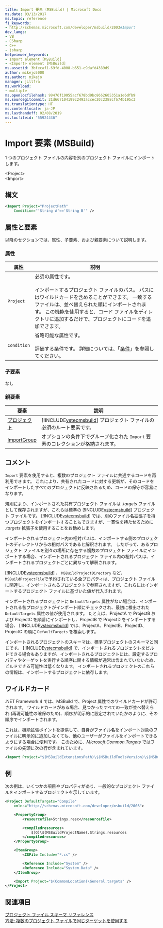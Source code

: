 ```yaml
---
title: Import 要素 (MSBuild) | Microsoft Docs
ms.date: 03/13/2017
ms.topic: reference
f1_keywords:
- http://schemas.microsoft.com/developer/msbuild/2003#Import
dev_langs:
- VB
- CSharp
- C++
- jsharp
helpviewer_keywords:
- Import element [MSBuild]
- <Import> element [MSBuild]
ms.assetid: 3bfecaf1-69fd-4008-b651-c9dafd4389d9
author: mikejo5000
ms.author: mikejo
manager: jillfra
ms.workload:
- multiple
ms.openlocfilehash: 99476f19055acf678bd9bc8662605351a1e6dfb9
ms.sourcegitcommit: 21d667104199c2493accec20c2388cf674b195c3
ms.translationtype: HT
ms.contentlocale: ja-JP
ms.lasthandoff: 02/08/2019
ms.locfileid: "55924436"
---
```

# <a name="import-element-msbuild"></a>Import 要素 (MSBuild)
1 つのプロジェクト ファイルの内容を別のプロジェクト ファイルにインポートします。

\<Project>  
\<Import>  

## <a name="syntax"></a>構文

```xml
<Import Project="ProjectPath"
    Condition="'String A'=='String B'" />
```

## <a name="attributes-and-elements"></a>属性と要素
 以降のセクションでは、属性、子要素、および親要素について説明します。

### <a name="attributes"></a>属性

|属性|説明|
|---------------|-----------------|
|`Project`|必須の属性です。<br /><br /> インポートするプロジェクト ファイルのパス。 パスにはワイルドカードを含めることができます。 一致するファイルは、並べ替えられた順にインポートされます。 この機能を使用すると、コード ファイルをディレクトリに追加するだけで、プロジェクトにコードを追加できます。|
|`Condition`|省略可能な属性です。<br /><br /> 評価する条件です。 詳細については、「[条件](../msbuild/msbuild-conditions.md)」を参照してください。|

### <a name="child-elements"></a>子要素
 なし

### <a name="parent-elements"></a>親要素

| 要素 | 説明 |
| - | - |
| [プロジェクト](../msbuild/project-element-msbuild.md) | [!INCLUDE[vstecmsbuild](../extensibility/internals/includes/vstecmsbuild_md.md)] プロジェクト ファイルの必須のルート要素です。 |
| [ImportGroup](../msbuild/importgroup-element.md) | オプションの条件下でグループ化された `Import` 要素のコレクションが格納されます。 |

## <a name="remarks"></a>コメント
 `Import` 要素を使用すると、複数のプロジェクト ファイルに共通するコードを再利用できます。 これにより、共有されたコードに対する更新が、そのコードをインポートしたすべてのプロジェクトに反映されるため、コードの保守が容易になります。

 規則により、インポートされた共有プロジェクト ファイルは *.targets* ファイルとして保存されますが、これらは標準の [!INCLUDE[vstecmsbuild](../extensibility/internals/includes/vstecmsbuild_md.md)] プロジェクト ファイルです。 [!INCLUDE[vstecmsbuild](../extensibility/internals/includes/vstecmsbuild_md.md)] では、別のファイル名拡張子を持つプロジェクトをインポートすることもできますが、一貫性を持たせるために *.targets* 拡張子を使用することをお勧めします。

 インポートされるプロジェクト内の相対パスは、インポートする側のプロジェクトのディレクトリからの相対パスであると解釈されます。 したがって、あるプロジェクト ファイルを別々の場所に存在する複数のプロジェクト ファイルにインポートする場合、インポートされるプロジェクト ファイル内の相対パスは、インポートされるプロジェクトごとに異なって解釈されます。

 [!INCLUDE[vstecmsbuild](../extensibility/internals/includes/vstecmsbuild_md.md)] 、 `MSBuildProjectDirectory` など、 `MSBuildProjectFile`で予約されている全プロパティは、プロジェクト ファイルに関連し、インポートされるプロジェクトで参照されますが、これらにはインポートするプロジェクト ファイルに基づいた値が代入されます。

 インポートされるプロジェクトに `DefaultTargets` 属性がない場合は、インポートされる各プロジェクトがインポート順にチェックされ、最初に検出された `DefaultTargets` 属性の値が使用されます。 たとえば、ProjectA で ProjectB および ProjectC を順番にインポートし、ProjectB で ProjectD をインポートする場合、 [!INCLUDE[vstecmsbuild](../extensibility/internals/includes/vstecmsbuild_md.md)] では、ProjectA、ProjectB、ProjectD、ProjectC の順に `DefaultTargets` を検索します。

 インポートされるプロジェクトのスキーマは、標準プロジェクトのスキーマと同じです。 [!INCLUDE[vstecmsbuild](../extensibility/internals/includes/vstecmsbuild_md.md)] で、インポートされるプロジェクトをビルドできる場合もありますが、インポートされるプロジェクトには、設定するプロパティやターゲットを実行する順序に関する情報が通常は含まれていないため、ビルドできる可能性は低くなります。 インポートされるプロジェクトのこれらの情報は、インポートするプロジェクトに依存します。


## <a name="wildcards"></a>ワイルドカード
 .NET Framework 4 では、MSBuild で、Project 属性でのワイルドカードが許可されます。 ワイルドカードがある場合、見つかったすべての一致が並べ替えられ (再現可能性の確保のため)、順序が明示的に設定されていたかのように、その順序でインポートされます。

 これは、機能拡張ポイントを提供して、自身がファイル名をインポート対象のファイルに明示的に追加しなくても、他のユーザーがファイルをインポートできるようにする場合に便利です。 このために、*Microsoft.Common.Targets* ではファイルの先頭に次の行が含まれています。

```xml
<Import Project="$(MSBuildExtensionsPath)\$(MSBuildToolsVersion)\$(MSBuildThisFile)\ImportBefore\*" Condition="'$(ImportByWildcardBeforeMicrosoftCommonTargets)' == 'true' and exists('$(MSBuildExtensionsPath)\$(MSBuildToolsVersion)\$(MSBuildThisFile)\ImportBefore')"/>
```

## <a name="example"></a>例
 次の例は、いくつかの項目やプロパティがあり、一般的なプロジェクト ファイルをインポートするプロジェクトを示しています。

```xml
<Project DefaultTargets="Compile"
    xmlns="http://schemas.microsoft.com/developer/msbuild/2003">

    <PropertyGroup>
        <resourcefile>Strings.resx</resourcefile>

        <compiledresources>
            $(O)\$(MSBuildProjectName).Strings.resources
        </compiledresources>
    </PropertyGroup>

    <ItemGroup>
        <CSFile Include="*.cs" />

        <Reference Include="System" />
        <Reference Include="System.Data" />
    </ItemGroup>

    <Import Project="$(CommonLocation)\General.targets" />
</Project>
```

## <a name="see-also"></a>関連項目
[プロジェクト ファイル スキーマ リファレンス](../msbuild/msbuild-project-file-schema-reference.md)  
[方法: 複数のプロジェクト ファイルで同じターゲットを使用する](../msbuild/how-to-use-the-same-target-in-multiple-project-files.md)
